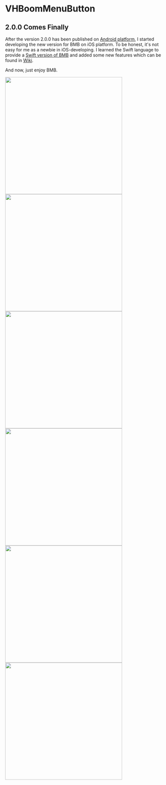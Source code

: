 # VHBoomMenuButton

## 2.0.0 Comes Finally
After the version 2.0.0 has been published on [Android platform](https://github.com/Nightonke/BoomMenu), I started developing the new version for BMB on iOS platform. To be honest, it's not easy for me as a newbie in iOS-developing. I learned the Swift language to provide a [Swift version of BMB](https://github.com/Nightonke/VHBoomMenuButton/tree/master/VHBoomMenuButtonSwift) and added some new features which can be found in [Wiki](https://github.com/Nightonke/VHBoomMenuButton/wiki).

And now, just enjoy BMB.

<img src="https://github.com/Nightonke/VHBoomMenuButton/blob/master/Pictures/TextInsideCircleButton.gif" width="375"/>
<img src="https://github.com/Nightonke/VHBoomMenuButton/blob/master/Pictures/SquareAndPieceCornerRadius.gif" width="375"/>
<img src="https://github.com/Nightonke/VHBoomMenuButton/blob/master/Pictures/BlurBackgroundAndTip.gif" width="375"/>
<img src="https://github.com/Nightonke/VHBoomMenuButton/blob/master/Pictures/NavigationBar.gif" width="375"/>
<img src="https://github.com/Nightonke/VHBoomMenuButton/blob/master/Pictures/TableView.gif" width="375"/>
<img src="https://github.com/Nightonke/VHBoomMenuButton/blob/master/Pictures/Share.gif" width="375"/>
